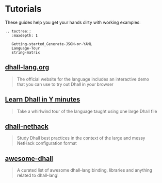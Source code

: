 Tutorials
=========

These guides help you get your hands dirty with working examples:

```eval_rst
.. toctree::
   :maxdepth: 1

   Getting-started_Generate-JSON-or-YAML
   Language-Tour
   string-matrix
```

## [dhall-lang.org](https://dhall-lang.org/)

> The official website for the language includes an interactive demo that
> you can use to try out Dhall in your browser

## [Learn Dhall in Y minutes](https://learnxinyminutes.com/docs/dhall/)

> Take a whirlwind tour of the language taught using one large Dhall file

## [dhall-nethack](https://github.com/dhall-lang/dhall-nethack)

> Study Dhall best practices in the context of the large and messy NetHack configuration format

## [awesome-dhall](https://github.com/RyanSiu1995/awesome-dhall)

> A curated list of awesome dhall-lang binding, libraries and anything related to dhall-lang!
